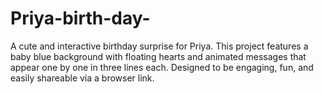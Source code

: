 # Priya-birth-day-
A cute and interactive birthday surprise for Priya. This project features a baby blue background with floating hearts and animated messages that appear one by one in three lines each. Designed to be engaging, fun, and easily shareable via a browser link.
